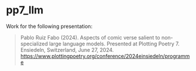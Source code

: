 # pp7_llm

Work for the following presentation:

> Pablo Ruiz Fabo (2024). Aspects of comic verse salient to non-specialized large language models. Presented at Plotting Poetry 7. Ensiedeln, Switzerland, June 27, 2024. https://www.plottingpoetry.org/conference/2024einsiedeln/programme



